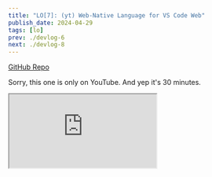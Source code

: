 ```yaml
---
title: "LO[7]: (yt) Web-Native Language for VS Code Web"
publish_date: 2024-04-29
tags: [lo]
prev: ./devlog-6
next: ./devlog-8
---
```


[GitHub Repo](https://github.com/glebbash/LO)

Sorry, this one is only on YouTube. And yep it's 30 minutes.

<iframe class="yt-embed" allowfullscreen
  src="https://www.youtube.com/embed/eNj2ee4dcpI?autoplay=1&origin=https://carrot-blog.deno.dev"
></iframe>
